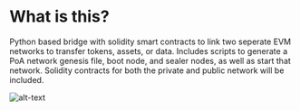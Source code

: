 # What is this?
Python based bridge with solidity smart contracts to link two seperate EVM networks to transfer tokens, assets, or data.
Includes scripts to generate a PoA network genesis file, boot node, and sealer nodes, as well as start that network. 
Solidity contracts for both the private and public network will be included.

[logo]: https://github.com/postables/Sidechains/blob/master/img/yodog.jpg "yodawg"

![alt-text][logo]
